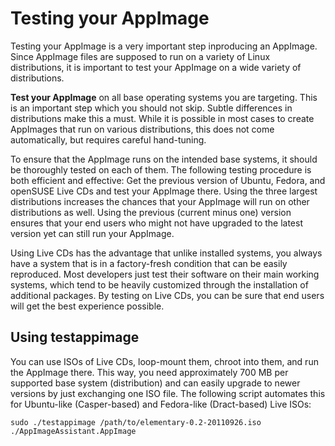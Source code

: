 # Testing your AppImage

Testing your AppImage  is a very important step inproducing an AppImage.
Since AppImage  files are supposed to run on a variety of Linux distributions, it is important to test your AppImage 
on a wide variety of distributions.

__Test your AppImage__ on all base operating systems you are targeting. 
This is an important step which you should not skip. Subtle differences in distributions make this a must. 
While it is possible in most cases to create AppImages that run on various distributions, this does not come automatically, 
but requires careful hand-tuning.

To ensure that the AppImage runs on the intended base systems, it should be thoroughly tested on each of them. 
The following testing procedure is both efficient and effective: 
Get the previous version of Ubuntu, Fedora, and openSUSE Live CDs and test your AppImage there. 
Using the three largest distributions increases the chances that your AppImage will run on other distributions as well. 
Using the previous (current minus one) version ensures that your end users who might not have upgraded to the latest version
yet can still run your AppImage. 

Using Live CDs has the advantage that unlike installed systems, 
you always have a system that is in a factory-fresh condition that can be easily reproduced. 
Most developers just test their software on their main working systems, 
which tend to be heavily customized through the installation of additional packages. 
By testing on Live CDs, you can be sure that end users will get the best experience possible.

## Using testappimage

You can use ISOs of Live CDs, loop-mount them, chroot into them, and run the AppImage there. 
This way, you need approximately 700 MB per supported base system (distribution) and can easily upgrade to newer 
versions by just exchanging one ISO file. 
The following script automates this for Ubuntu-like (Casper-based) and Fedora-like (Dract-based) Live ISOs:

```
sudo ./testappimage /path/to/elementary-0.2-20110926.iso ./AppImageAssistant.AppImage
```
